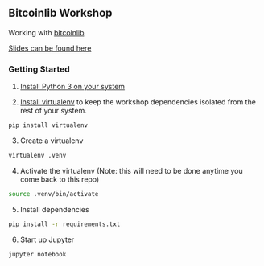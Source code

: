 
## Bitcoinlib Workshop

Working with [bitcoinlib](https://github.com/1200wd/bitcoinlib)

[Slides can be found here](https://docs.google.com/presentation/d/e/2PACX-1vTSKfzb92DMjGBiuHqGnfNuA3A8x0kcFiHPBGBW-RELY-Et9bTKEwNAcMwUAtKzsMQR-wpPFNxYK0rG/pub?start=false&loop=false&delayms=3000)

### Getting Started

1. [Install Python 3 on your system](https://docs.python-guide.org/starting/installation/)

2. [Install virtualenv](https://virtualenv.pypa.io/en/latest/) to keep the workshop dependencies isolated from the rest of your system.

```bash
pip install virtualenv
```

3. Create a virtualenv

```bash
virtualenv .venv
```

4. Activate the virtualenv (Note: this will need to be done anytime you come back to this repo)

```bash
source .venv/bin/activate
```

5. Install dependencies

```bash
pip install -r requirements.txt
```

6. Start up Jupyter

```bash
jupyter notebook
```
